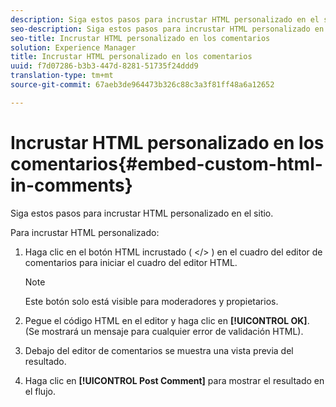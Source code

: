 ```yaml
---
description: Siga estos pasos para incrustar HTML personalizado en el sitio.
seo-description: Siga estos pasos para incrustar HTML personalizado en el sitio.
seo-title: Incrustar HTML personalizado en los comentarios
solution: Experience Manager
title: Incrustar HTML personalizado en los comentarios
uuid: f7d07286-b3b3-447d-8281-51735f24ddd9
translation-type: tm+mt
source-git-commit: 67aeb3de964473b326c88c3a3f81ff48a6a12652

---
```



# Incrustar HTML personalizado en los comentarios{#embed-custom-html-in-comments}

Siga estos pasos para incrustar HTML personalizado en el sitio.

Para incrustar HTML personalizado:
1. Haga clic en el botón HTML incrustado ( &lt;/&gt; ) en el cuadro del editor de comentarios para iniciar el cuadro del editor HTML.

   >[!NOTE]
   >
   >Este botón solo está visible para moderadores y propietarios.

1. Pegue el código HTML en el editor y haga clic en **[!UICONTROL OK]**. (Se mostrará un mensaje para cualquier error de validación HTML).
1. Debajo del editor de comentarios se muestra una vista previa del resultado.
1. Haga clic en **[!UICONTROL Post Comment]** para mostrar el resultado en el flujo.

